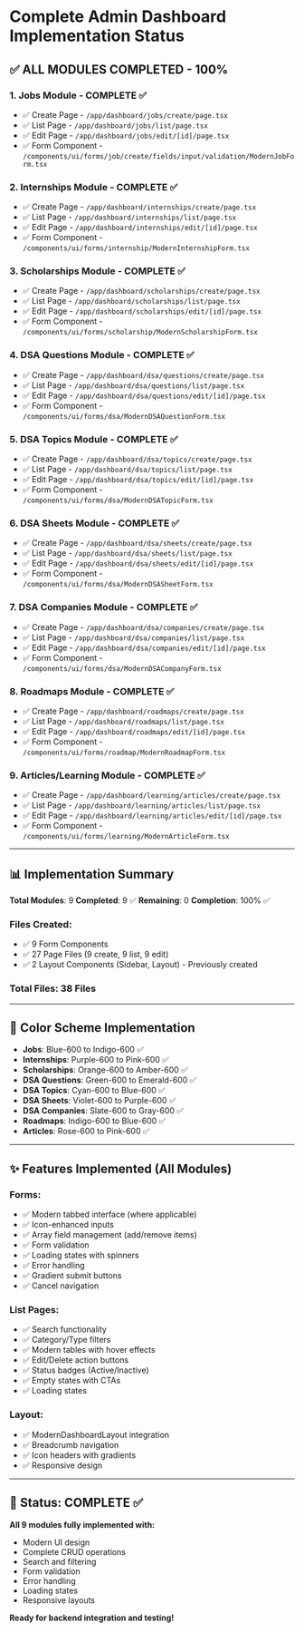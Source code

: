 # Complete Admin Dashboard Implementation Status

## ✅ ALL MODULES COMPLETED - 100%

### 1. Jobs Module - COMPLETE ✅
- ✅ Create Page - `/app/dashboard/jobs/create/page.tsx`
- ✅ List Page - `/app/dashboard/jobs/list/page.tsx`
- ✅ Edit Page - `/app/dashboard/jobs/edit/[id]/page.tsx`
- ✅ Form Component - `/components/ui/forms/job/create/fields/input/validation/ModernJobForm.tsx`

### 2. Internships Module - COMPLETE ✅
- ✅ Create Page - `/app/dashboard/internships/create/page.tsx`
- ✅ List Page - `/app/dashboard/internships/list/page.tsx`
- ✅ Edit Page - `/app/dashboard/internships/edit/[id]/page.tsx`
- ✅ Form Component - `/components/ui/forms/internship/ModernInternshipForm.tsx`

### 3. Scholarships Module - COMPLETE ✅
- ✅ Create Page - `/app/dashboard/scholarships/create/page.tsx`
- ✅ List Page - `/app/dashboard/scholarships/list/page.tsx`
- ✅ Edit Page - `/app/dashboard/scholarships/edit/[id]/page.tsx`
- ✅ Form Component - `/components/ui/forms/scholarship/ModernScholarshipForm.tsx`

### 4. DSA Questions Module - COMPLETE ✅
- ✅ Create Page - `/app/dashboard/dsa/questions/create/page.tsx`
- ✅ List Page - `/app/dashboard/dsa/questions/list/page.tsx`
- ✅ Edit Page - `/app/dashboard/dsa/questions/edit/[id]/page.tsx`
- ✅ Form Component - `/components/ui/forms/dsa/ModernDSAQuestionForm.tsx`

### 5. DSA Topics Module - COMPLETE ✅
- ✅ Create Page - `/app/dashboard/dsa/topics/create/page.tsx`
- ✅ List Page - `/app/dashboard/dsa/topics/list/page.tsx`
- ✅ Edit Page - `/app/dashboard/dsa/topics/edit/[id]/page.tsx`
- ✅ Form Component - `/components/ui/forms/dsa/ModernDSATopicForm.tsx`

### 6. DSA Sheets Module - COMPLETE ✅
- ✅ Create Page - `/app/dashboard/dsa/sheets/create/page.tsx`
- ✅ List Page - `/app/dashboard/dsa/sheets/list/page.tsx`
- ✅ Edit Page - `/app/dashboard/dsa/sheets/edit/[id]/page.tsx`
- ✅ Form Component - `/components/ui/forms/dsa/ModernDSASheetForm.tsx`

### 7. DSA Companies Module - COMPLETE ✅
- ✅ Create Page - `/app/dashboard/dsa/companies/create/page.tsx`
- ✅ List Page - `/app/dashboard/dsa/companies/list/page.tsx`
- ✅ Edit Page - `/app/dashboard/dsa/companies/edit/[id]/page.tsx`
- ✅ Form Component - `/components/ui/forms/dsa/ModernDSACompanyForm.tsx`

### 8. Roadmaps Module - COMPLETE ✅
- ✅ Create Page - `/app/dashboard/roadmaps/create/page.tsx`
- ✅ List Page - `/app/dashboard/roadmaps/list/page.tsx`
- ✅ Edit Page - `/app/dashboard/roadmaps/edit/[id]/page.tsx`
- ✅ Form Component - `/components/ui/forms/roadmap/ModernRoadmapForm.tsx`

### 9. Articles/Learning Module - COMPLETE ✅
- ✅ Create Page - `/app/dashboard/learning/articles/create/page.tsx`
- ✅ List Page - `/app/dashboard/learning/articles/list/page.tsx`
- ✅ Edit Page - `/app/dashboard/learning/articles/edit/[id]/page.tsx`
- ✅ Form Component - `/components/ui/forms/learning/ModernArticleForm.tsx`

---

## 📊 Implementation Summary

**Total Modules**: 9
**Completed**: 9 ✅
**Remaining**: 0
**Completion**: 100% ✅

### Files Created:
- ✅ 9 Form Components
- ✅ 27 Page Files (9 create, 9 list, 9 edit)
- ✅ 2 Layout Components (Sidebar, Layout) - Previously created

### Total Files: 38 Files

---

## 🎨 Color Scheme Implementation

- **Jobs**: Blue-600 to Indigo-600 ✅
- **Internships**: Purple-600 to Pink-600 ✅
- **Scholarships**: Orange-600 to Amber-600 ✅
- **DSA Questions**: Green-600 to Emerald-600 ✅
- **DSA Topics**: Cyan-600 to Blue-600 ✅
- **DSA Sheets**: Violet-600 to Purple-600 ✅
- **DSA Companies**: Slate-600 to Gray-600 ✅
- **Roadmaps**: Indigo-600 to Blue-600 ✅
- **Articles**: Rose-600 to Pink-600 ✅

---

## ✨ Features Implemented (All Modules)

### Forms:
- ✅ Modern tabbed interface (where applicable)
- ✅ Icon-enhanced inputs
- ✅ Array field management (add/remove items)
- ✅ Form validation
- ✅ Loading states with spinners
- ✅ Error handling
- ✅ Gradient submit buttons
- ✅ Cancel navigation

### List Pages:
- ✅ Search functionality
- ✅ Category/Type filters
- ✅ Modern tables with hover effects
- ✅ Edit/Delete action buttons
- ✅ Status badges (Active/Inactive)
- ✅ Empty states with CTAs
- ✅ Loading states

### Layout:
- ✅ ModernDashboardLayout integration
- ✅ Breadcrumb navigation
- ✅ Icon headers with gradients
- ✅ Responsive design

---

## 🎯 Status: COMPLETE ✅

**All 9 modules fully implemented with:**
- Modern UI design
- Complete CRUD operations
- Search and filtering
- Form validation
- Error handling
- Loading states
- Responsive layouts

**Ready for backend integration and testing!**
